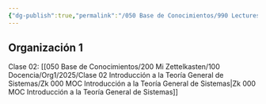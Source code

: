 ```yaml
---
{"dg-publish":true,"permalink":"/050 Base de Conocimientos/990 Lectures Zettel/Zk MOCs de Teoría General de Sistemas/","tags":["digitalGarden"]}
---
```


## Organización 1
Clase 02: [[050 Base de Conocimientos/200  Mi Zettelkasten/100 Docencia/Org1/2025/Clase 02 Introducción a la Teoría General de Sistemas/Zk 000 MOC Introducción a la Teoría General de Sistemas\|Zk 000 MOC Introducción a la Teoría General de Sistemas]]
